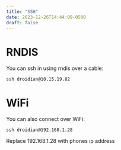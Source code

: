 ```yaml
---
title: "SSH"
date: 2023-12-26T14:44:09-0500
draft: false
---
```


# RNDIS

You can ssh in using rndis over a cable:

	ssh droidian@10.15.19.82

# WiFi

You can also connect over WiFi:

	ssh droidian@192.168.1.28

Replace 192.168.1.28 with phones ip address
